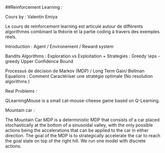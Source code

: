 ##Reinforcement Learning   :

Cours by : Valentin Emiya


Le cours de reinforcement learning est articulé autour  de différents algorithmes combinant la théorie et la partie coding à travers des exemples réels.

Introduction : Agent / Environement / Reward system

Bandits Algorithms : Exploration vs Exploitation + Strategies : Greedy \eps - greedy Upper Confidence Bound


Processus de décision de Markov (MDP) / Long Term Gain/ Bellman Equations : Comment Caractériser une stratégie optimale (No resolution algorithms )



Real Problems : 

QLearningMouse is a small cat-mouse-cheese game based on Q-Learning.

Mountain car : 

The Mountain Car MDP is a deterministic MDP that consists of a car placed stochastically at the bottom of a sinusoidal valley, with the only possible actions being the accelerations that can be applied to the car in either direction. The goal of the MDP is to strategically accelerate the car to reach the goal state on top of the right hill.  We run one model with discrete actions.









